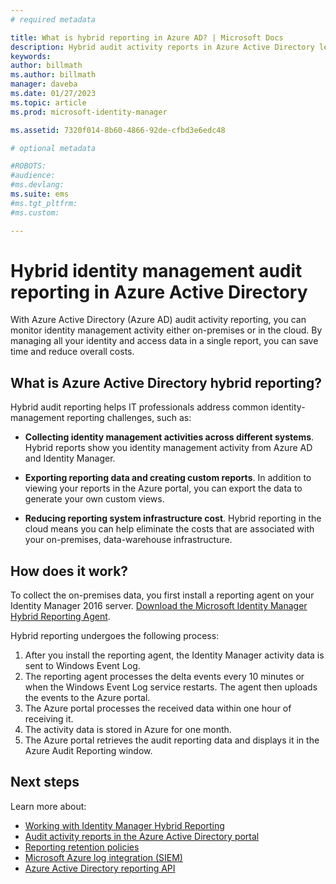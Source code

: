 ```yaml
---
# required metadata

title: What is hybrid reporting in Azure AD? | Microsoft Docs
description: Hybrid audit activity reports in Azure Active Directory lets you view audited events in both the cloud and on-premises.
keywords:
author: billmath
ms.author: billmath
manager: daveba
ms.date: 01/27/2023
ms.topic: article
ms.prod: microsoft-identity-manager

ms.assetid: 7320f014-8b60-4866-92de-cfbd3e6edc48

# optional metadata

#ROBOTS:
#audience:
#ms.devlang:
ms.suite: ems
#ms.tgt_pltfrm:
#ms.custom:

---
```


# Hybrid identity management audit reporting in Azure Active Directory
With Azure Active Directory (Azure AD) audit activity reporting, you can monitor identity management activity either on-premises or in the cloud. By managing all your identity and access data in a single report, you can save time and reduce overall costs.

## What is Azure Active Directory hybrid reporting?
Hybrid audit reporting helps IT professionals address common identity-management reporting challenges, such as:

* **Collecting identity management activities across different systems**. Hybrid reports show you identity management activity from Azure AD and Identity Manager.

* **Exporting reporting data and creating custom reports**. In addition to viewing your reports in the Azure portal, you can export the data to generate your own custom views.

* **Reducing reporting system infrastructure cost**. Hybrid reporting in the cloud means you can help eliminate the costs that are associated with your on-premises, data-warehouse infrastructure.

## How does it work?

To collect the on-premises data, you first install a reporting agent on your Identity Manager 2016 server. [Download the Microsoft Identity Manager Hybrid Reporting Agent](https://www.microsoft.com/download/details.aspx?id=55112).

Hybrid reporting undergoes the following process:
1. After you install the reporting agent, the Identity Manager activity data is sent to Windows Event Log.
2. The reporting agent processes the delta events every 10 minutes or when the Windows Event Log service restarts. The agent then uploads the events to the Azure portal.
3. The Azure portal processes the received data within one hour of receiving it.
4. The activity data is stored in Azure for one month.
5. The Azure portal retrieves the audit reporting data and displays it in the Azure Audit Reporting window.

## Next steps
Learn more about:
- [Working with Identity Manager Hybrid Reporting](working-with-identity-manager-hybrid-reporting.md)
- [Audit activity reports in the Azure Active Directory portal](/azure/active-directory/reports-monitoring/concept-audit-logs)
- [Reporting retention policies](/azure/active-directory/reports-monitoring/reference-reports-data-retention)
- [Microsoft Azure log integration (SIEM)](/previous-versions/azure/security/fundamentals/azure-log-integration-overview)
- [Azure Active Directory reporting API](/azure/active-directory/reports-monitoring/concept-reporting-api)
